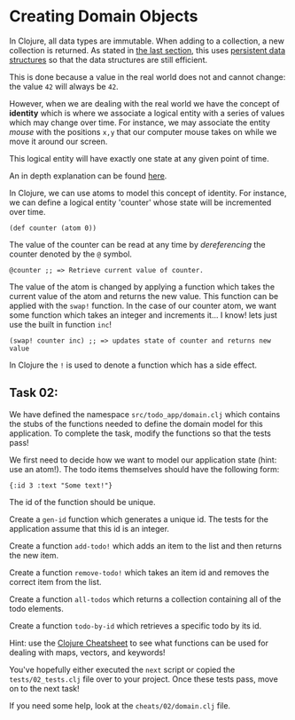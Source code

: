 # Creating Domain Objects

In Clojure, all data types are immutable. When adding to a collection, a new collection is returned. As stated in [the last section](/01_instructions.md), this uses [persistent data structures](https://en.wikipedia.org/wiki/Persistent_data_structure) so that the data structures are still efficient. 

This is done because a value in the real world does not and cannot change: the value `42` will always be `42`. 

However, when we are dealing with the real world we have the concept of **identity** which is where we associate a logical entity with a series of values which may change over time. For instance, we may associate the entity _mouse_ with the positions `x,y` that our computer mouse takes on while we move it around our screen.

This logical entity will have exactly one state at any given point of time.

An in depth explanation can be found [here](https://clojure.org/about/state).

In Clojure, we can use atoms to model this concept of identity. For instance, we can define a logical entity 'counter' whose state will be incremented over time.

    (def counter (atom 0))

The value of the counter can be read at any time by _dereferencing_ the counter denoted by the `@` symbol.

    @counter ;; => Retrieve current value of counter.

The value of the atom is changed by applying a function which takes the current value of the atom and returns the new value. This function can be applied with the `swap!` function. In the case of our counter atom, we want some function which takes an integer and increments it... I know! lets just use the built in function `inc`!

    (swap! counter inc) ;; => updates state of counter and returns new value

In Clojure the `!` is used to denote a function which has a side effect.

## Task 02:

We have defined the namespace `src/todo_app/domain.clj` which contains the stubs of the functions needed to define the domain model for this application. To complete the task, modify the functions so that the tests pass!

We first need to decide how we want to model our application state (hint: use an atom!). The todo items themselves should have the following form:

    {:id 3 :text "Some text!"}

The id of the function should be unique. 

Create a `gen-id` function which generates a unique id. The tests for the application assume that this id is an integer.

Create a function `add-todo!` which adds an item to the list and then returns the new item.

Create a function `remove-todo!` which takes an item id and removes the correct item from the list.

Create a function `all-todos` which returns a collection containing all of the todo elements.

Create a function `todo-by-id` which retrieves a specific todo by its id.

Hint: use the [Clojure Cheatsheet](https://clojure.org/api/cheatsheet) to see what functions can be used for dealing with maps, vectors, and keywords!

You've hopefully either executed the `next` script or copied the `tests/02_tests.clj` file over to your project. Once these tests pass, move on to the next task!

If you need some help, look at the `cheats/02/domain.clj` file.
